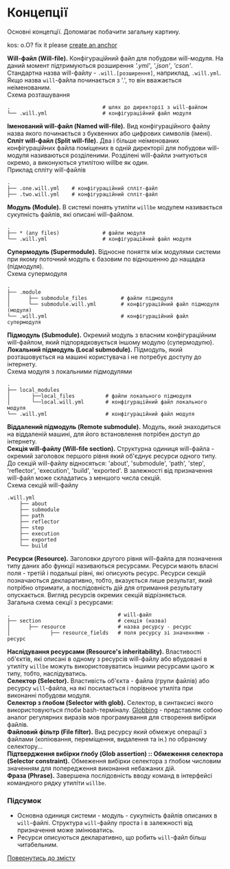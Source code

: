 # Концепції

Основні концепції. Допомагає побачити загальну картину.

<a name="will-file"> kos: o.O? fix it please </a> 
[create an anchor](#anchors-in-markdown)

**Will-файл (Will-file).** Конфігураційний файл для побудови will-модуля. На даний момент підтримуються розширення _'.yml'_, _'.json'_, _'cson'_. Стандартна назва will-файлу - `.will.[розширення]`, наприклад, `.will.yml`. Якщо назва `will`-файла починається з '.', то він вважається неіменованим.  
Схема розташування  

```
.                              # шлях до директорії з will-файлом
└── .will.yml                  # конфігураційний файл модуля

```

<a name="named-will-file"></a> **Іменований will-файл (Named will-file).** Вид конфігураційного файлу назва якого починається з буквенних або цифрових символів (імені).  
<a name="split-will-file"></a> **Спліт will-файл (Split will-file).**  Два і більше неіменованих конфігураційних файла поміщених в одній директорії для побудови will-модуля називаються розділеними. Розділені will-файли зчитуються окремо, а виконуються утилітою willbe як один.  
Приклад спліту will-файлів  

```
.
├── .one.will.yml    # конфігураційний спліт-файл  
├── .two.will.yml    # конфігураційний спліт-файл  

```  

<a name="module"></a> **Модуль (Module).** В системі понять утиліти `willbe` модулем називається сукупність файлів, які описані will-файлом.  

```
.  
├── * (any files)              # файли модуля
└── .will.yml                  # конфігураційний файл модуля

```  

<a name="supermodule"></a> **Супермодуль (Supermodule).** Відносне поняття між модулями системи при якому поточний модуль є базовим по відношенню до нащадка (підмодуля).  
Схема супермодуля

```
.
├── .module
│      ├── submodule_files           # файли підмодуля
│      └── submodule.will.yml        # конфігураційний файл підмодуля (модуля)
└── .will.yml                        # конфігураційний файл супермодуля

```

<a name="submodule"></a> **Підмодуль (Submodule).** Окремий модуль з власним конфігураційним will-файлом, який підпорядковується іншому модулю (супермодулю).  
<a name="local-submodule"></a> **Локальний підмодуль (Local submodule).** Підмодуль, який розташовується на машині користувача і не потребує доступу до інтернету.  
Схема модуля з локальними підмодулями  

```
.
├── local_modules
│       ├──local_files          # файли локального підмодуля
│       └──local.will.yml       # конфігураційний файл локального модуля
└── .will.yml                   # конфігураційний файл модуля

```  

<a name="remote-submodule"></a> **Віддалений підмодуль (Remote submodule).** Модуль, який знаходиться на віддаленій машині, для його встановлення потрібен доступ до інтернету.  
<a name="will-file-section"></a> **Секція will-файлу (Will-file section).** Структурна одиниця will-файла - окремий заголовок першого рівня який об'єднує ресурси одного типу. До секцій will-файлу відносяться: 'about', 'submodule', 'path', 'step', 'reflector', 'execution', 'build', 'exported'. В залежності від призначення will-файл може складатись з меншого числа секцій.  
Схема секцій will-файлу  

```
.will.yml
    ├── about
    ├── submodule
    ├── path
    ├── reflector
    ├── step
    ├── execution
    ├── exported
    └── build

```

<a name="resource"></a> **Ресурси (Resource).** Заголовки другого рівня will-файла для позначення типу даних або функції називаються ресурсами. Ресурси мають власні поля - третій і подальші рівні, які описують ресурс. Ресурси секцій позначаються декларативно, тобто, вказується лише результат, який потрібно отримати, а послідовність дій для отримання результату опускається. Вигляд ресурсів окремих секцій відрізняється.   
Загальна схема секції з ресурсами:  

```
.                                   # will-файл
├── section                         # секція (назва)
│      ├── resource                 # назва ресурсу - ресурс
│             ├── resource_fields   # поля ресурсу зі значеннями - ресурс
```

<a name="resources-inheritability"></a> **Наслідування ресурсами (Resource's inheritability).** Властивості об'єктів, які описані в одному з ресурсів will-файлу або вбудовані в утиліту `willbe` можуть використовуватись іншими ресурсами цього ж типу, тобто, наслідуватись.  
<a name="selector"></a> **Селектор (Selector).** Властивість об'єкта - файла (групи файлів) або ресурсу `will`-файла, на які посилається і порівнює утиліта при виконанні побудови модуля.  
<a name="selector-with-glob"></a> **Селектор з ґлобом (Selector with glob).** Селектор, в синтаксисі якого використовуються ґлоби bash-терміналу. [Globbing](https://linuxhint.com/bash_globbing_tutorial/) - представляє собою аналог регулярних виразів мов програмування для створення вибірки файлів.  
<a name="file-filter"></a> **Файловий фільтр (File filter).** Вид ресурсу який обмежує операції з файлами (копіювання, переміщення, видалення та ін.) по обраному селектору...  
<a name="glob-assertion"></a> **Підтвердження вибірки ґлобу (Glob assertion) :: Обмеження селектора (Selector constraint).** Обмеження вибірки селектора з ґлобом числовим значенням для попередження виконання небажаних дій.    
<a name="will-phrase"></a> **Фраза (Phrase).** Завершена послідовність вводу команд в інтерфейсі командного рядку утиліти `willbe`.  


### Підсумок
- Основна одиниця системи - модуль - сукупність файлів описаних в `will`-файлі. Структура `will`-файлу проста і в залежності від призначення може змінюватись.
- Ресурси описуються декларативно, що робить `will`-файл більш читабельним.

[Повернутись до змісту](../README.md#tutorials)
